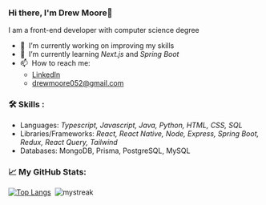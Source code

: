 ### Hi there, I'm Drew Moore👋

I am a front-end developer with computer science degree

- 🔭 &nbsp;I’m currently working on improving my skills
- 🌱 &nbsp;I’m currently learning <i>Next.js</i> and <i>Spring Boot</i>
- 📫 &nbsp;How to reach me:
  - [LinkedIn](https://www.linkedin.com/in/drew18moore/)
  - drewmoore052@gmail.com

### :hammer_and_wrench: Skills :
- Languages: <i>Typescript, Javascript, Java, Python, HTML, CSS, SQL</i>
- Libraries/Frameworks: <i>React, React Native, Node, Express, Spring Boot, Redux, React Query, Tailwind</i>
- Databases: MongoDB, Prisma, PostgreSQL, MySQL

### :chart_with_upwards_trend: My GitHub Stats:

[![Top Langs](https://github-readme-stats-git-masterrstaa-rickstaa.vercel.app/api/top-langs/?username=drew18moore&layout=compact&exclude_repo=ITCS4231_Project,ITCS4236_Project&langs_count=8&theme=gruvbox&hide_border=true)](https://github.com/anuraghazra/github-readme-stats)&nbsp;&nbsp;<img src="https://github-readme-streak-stats.herokuapp.com/?user=drew18moore&theme=gruvbox&hide_border=true" alt="mystreak"/>
